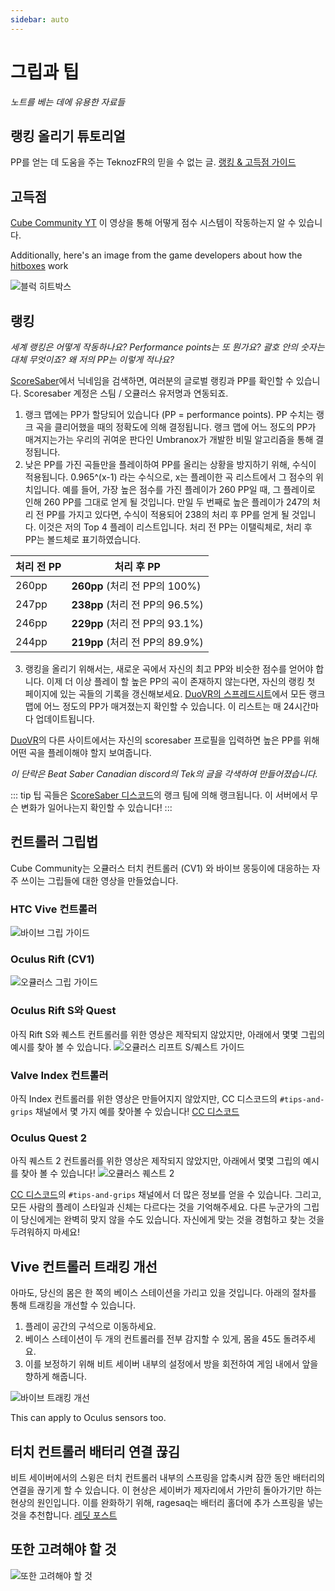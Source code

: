 ```yaml
---
sidebar: auto
---
```


# 그립과 팁
_노트를 베는 데에 유용한 자료들_

## 랭킹 올리기 튜토리얼
PP를 얻는 데 도움을 주는 TeknozFR의 믿을 수 없는 글. [랭킹 & 고득점 가이드](./ranking-guide)

## 고득점
[Cube Community YT](https://www.youtube.com/channel/UCdG9zS8jVcQIKl7plwWXUkg) 이 영상을 통해 어떻게 점수 시스템이 작동하는지 알 수 있습니다.

<YouTube url='https://www.youtube.com/watch?v=rVbXCGddspA' />

Additionally, here's an image from the game developers about how the [hitboxes](https://twitter.com/Split82/status/979365834324889600) work

![블럭 히트박스](~@images/mapping/hitbox-from-split.jpg)

## 랭킹
*세계 랭킹은 어떻게 작동하나요? Performance points는 또 뭔가요? 괄호 안의 숫자는 대체 무엇이죠? 왜 저의 PP는 이렇게 적나요?*

[ScoreSaber](https://scoresaber.com/global)에서 닉네임을 검색하면, 여러분의 글로벌 랭킹과 PP를 확인할 수 있습니다. Scoresaber 계정은 스팀 / 오큘러스 유저명과 연동되죠.

1. 랭크 맵에는 PP가 할당되어 있습니다 (PP = performance points). PP 수치는 랭크 곡을 클리어했을 때의 정확도에 의해 결정됩니다. 랭크 맵에 어느 정도의 PP가 매겨지는가는 우리의 귀여운 판다인 Umbranox가 개발한 비밀 알고리즘을 통해 결정됩니다.
2. 낮은 PP를 가진 곡들만을 플레이하여 PP를 올리는 상황을 방지하기 위해, 수식이 적용됩니다. 0.965^(x-1) 라는 수식으로, x는 플레이한 곡 리스트에서 그 점수의 위치입니다. 예를 들어, 가장 높은 점수를 가진 플레이가 260 PP일 때, 그 플레이로 인해 260 PP를 그대로 얻게 될 것입니다. 만일 두 번째로 높은 플레이가 247의 처리 전 PP를 가지고 있다면, 수식이 적용되어 238의 처리 후 PP를 얻게 될 것입니다. 이것은 저의 Top 4 플레이 리스트입니다. 처리 전 PP는 이탤릭체로, 처리 후 PP는 볼드체로 표기하였습니다.

| 처리 전 PP | 처리 후 PP                    |
| ------- | -------------------------- |
| 260pp   | **260pp** (처리 전 PP의 100%)  |
| 247pp   | **238pp** (처리 전 PP의 96.5%) |
| 246pp   | **229pp** (처리 전 PP의 93.1%) |
| 244pp   | **219pp** (처리 전 PP의 89.9%) |

3. 랭킹을 올리기 위해서는, 새로운 곡에서 자신의 최고 PP와 비슷한 점수를 얻어야 합니다. 이제 더 이상 플레이 할 높은 PP의 곡이 존재하지 않는다면, 자신의 랭킹 첫 페이지에 있는 곡들의 기록을 갱신해보세요. [DuoVR의 스프레드시트](https://docs.google.com/spreadsheets/d/1ufWgF2tWS0gD3pIr0_d37EkIcmCrUy1x6hyzPEZDPNc/edit#gid=1775412672)에서 모든 랭크맵에 어느 정도의 PP가 매겨졌는지 확인할 수 있습니다. 이 리스트는 매 24시간마다 업데이트됩니다.

[DuoVR](https://duovr.github.io/BigPP/)의 다른 사이트에서는 자신의 scoresaber 프로필을 입력하면 높은 PP를 위해 어떤 곡을 플레이해야 할지 보여줍니다.

*이 단락은 Beat Saber Canadian discord의 Tek의 글을 각색하여 만들어졌습니다.*

::: tip 팁 곡들은 [ScoreSaber 디스코드](https://discord.gg/WpuDMwU)의 랭크 팀에 의해 랭크됩니다. 이 서버에서 무슨 변화가 일어나는지 확인할 수 있습니다! :::

## 컨트롤러 그립법
Cube Community는 오큘러스 터치 컨트롤러 (CV1) 와 바이브 몽둥이에 대응하는 자주 쓰이는 그립들에 대한 영상을 만들었습니다.

### HTC Vive 컨트롤러
<YouTube url='https://www.youtube.com/watch?v=G7x_wb7RrgU' />

![바이브 그립 가이드](~@images/grips-and-tricks/vive-grips-guide.jpg)

### Oculus Rift (CV1)
<YouTube url='https://www.youtube.com/watch?v=XFt90q69aEA' />

![오큘러스 그립 가이드](~@images/grips-and-tricks/oculus-grips-guide.jpg)

### Oculus Rift S와 Quest
아직 Rift S와 퀘스트 컨트롤러를 위한 영상은 제작되지 않았지만, 아래에서 몇몇 그립의 예시를 찾아 볼 수 있습니다. ![오큘러스 리프트 S/퀘스트 가이드](~@images/grips-and-tricks/touch2-grips.jpg)

### Valve Index 컨트롤러
아직 Index 컨트롤러를 위한 영상은 만들어지지 않았지만, CC 디스코드의 `#tips-and-grips` 채널에서 몇 가지 예를 찾아볼 수 있습니다! [CC 디스코드](https://discord.gg/dwe8mbC)

### Oculus Quest 2
아직 퀘스트 2 컨트롤러를 위한 영상은 제작되지 않았지만, 아래에서 몇몇 그립의 예시를 찾아 볼 수 있습니다! ![오큘러스 퀘스트 2](~@images/grips-and-tricks/touch3-grips.jpg)

[CC 디스코드](https://discord.gg/dwe8mbC)의 `#tips-and-grips` 채널에서 더 많은 정보를 얻을 수 있습니다. 그리고, 모든 사람의 플레이 스타일과 신체는 다르다는 것을 기억해주세요. 다른 누군가의 그립이 당신에게는 완벽히 맞지 않을 수도 있습니다. 자신에게 맞는 것을 경험하고 찾는 것을 두려워하지 마세요!

## Vive 컨트롤러 트래킹 개선
아마도, 당신의 몸은 한 쪽의 베이스 스테이션을 가리고 있을 것입니다. 아래의 절차를 통해 트래킹을 개선할 수 있습니다.

1. 플레이 공간의 구석으로 이동하세요.
2. 베이스 스테이션이 두 개의 컨트롤러를 전부 감지할 수 있게, 몸을 45도 돌려주세요.
3. 이를 보정하기 위해 비트 세이버 내부의 설정에서 방을 회전하여 게임 내에서 앞을 향하게 해줍니다.

![바이브 트래킹 개선](~@images/grips-and-tricks/vive-tracking-help.gif)

This can apply to Oculus sensors too.

## 터치 컨트롤러 배터리 연결 끊김
비트 세이버에서의 스윙은 터치 컨트롤러 내부의 스프링을 압축시켜 잠깐 동안 배터리의 연결을 끊기게 할 수 있습니다. 이 현상은 세이버가 제자리에서 가만히 돌아가기만 하는 현상의 원인입니다. 이를 완화하기 위해, ragesaq는 배터리 홀더에 추가 스프링을 넣는 것을 추천합니다. [레딧 포스트](https://www.reddit.com/r/oculus/comments/a2h7o4/psa_adding_an_additional_spring_to_the_battery/?st=JR9Q7OEZ&sh=a7a3d091)

## 또한 고려해야 할 것
![또한 고려해야 할 것](~@images/grips-and-tricks/allow-adequate-room-around-you-during-game-play-put-on-27689465.png)
